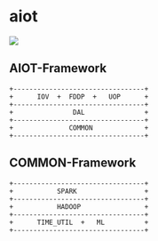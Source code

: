 # aiot

![](https://img.shields.io/badge/license-MIT-000000.svg)

## AIOT-Framework

```
+---------------------------------+
+      IOV  +  FDDP  +   UOP      +
+---------------------------------+
+               DAL               +
+---------------------------------+
+              COMMON             +
+---------------------------------+
```

## COMMON-Framework

```
+---------------------------------+
+           SPARK                 +
+---------------------------------+
+           HADOOP                +
+---------------------------------+
+      TIME_UTIL  +   ML          +
+---------------------------------+
```

